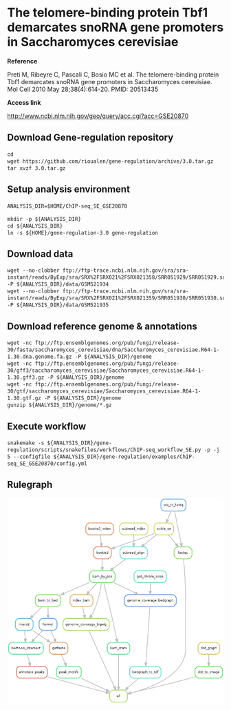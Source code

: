 
# The telomere-binding protein Tbf1 demarcates snoRNA gene promoters in Saccharomyces cerevisiae

**Reference**

Preti M, Ribeyre C, Pascali C, Bosio MC et al. 
The telomere-binding protein Tbf1 demarcates snoRNA gene promoters in Saccharomyces cerevisiae. 
Mol Cell 2010 May 28;38(4):614-20. PMID: 20513435

**Access link**

http://www.ncbi.nlm.nih.gov/geo/query/acc.cgi?acc=GSE20870

## Download Gene-regulation repository

```
cd
wget https://github.com/rioualen/gene-regulation/archive/3.0.tar.gz
tar xvzf 3.0.tar.gz
```

## Setup analysis environment
```
ANALYSIS_DIR=$HOME/ChIP-seq_SE_GSE20870
```

<!--mkdir -p ${ANALYSIS_DIR}/data -->
<!--mkdir -p ${ANALYSIS_DIR}/genome-->
```
mkdir -p ${ANALYSIS_DIR}
cd ${ANALYSIS_DIR}
ln -s ${HOME}/gene-regulation-3.0 gene-regulation
```


<!--git clone https://github.com/rioualen/gene-regulation.git
ln -s ~/Desktop/workspace/gene-regulation gene-regulation
-->

## Download data

<!--mkdir -p ${ANALYSIS_DIR}/data/GSM521934 ${ANALYSIS_DIR}/data/GSM521935-->
```
wget --no-clobber ftp://ftp-trace.ncbi.nlm.nih.gov/sra/sra-instant/reads/ByExp/sra/SRX%2FSRX021%2FSRX021358/SRR051929/SRR051929.sra -P ${ANALYSIS_DIR}/data/GSM521934
wget --no-clobber ftp://ftp-trace.ncbi.nlm.nih.gov/sra/sra-instant/reads/ByExp/sra/SRX%2FSRX021%2FSRX021359/SRR051930/SRR051930.sra -P ${ANALYSIS_DIR}/data/GSM521935
```

## Download reference genome & annotations

```
wget -nc ftp://ftp.ensemblgenomes.org/pub/fungi/release-30/fasta/saccharomyces_cerevisiae/dna/Saccharomyces_cerevisiae.R64-1-1.30.dna.genome.fa.gz -P ${ANALYSIS_DIR}/genome
wget -nc ftp://ftp.ensemblgenomes.org/pub/fungi/release-30/gff3/saccharomyces_cerevisiae/Saccharomyces_cerevisiae.R64-1-1.30.gff3.gz -P ${ANALYSIS_DIR}/genome
wget -nc ftp://ftp.ensemblgenomes.org/pub/fungi/release-30/gtf/saccharomyces_cerevisiae/Saccharomyces_cerevisiae.R64-1-1.30.gtf.gz -P ${ANALYSIS_DIR}/genome
gunzip ${ANALYSIS_DIR}/genome/*.gz
```

## Execute workflow

```
snakemake -s ${ANALYSIS_DIR}/gene-regulation/scripts/snakefiles/workflows/ChIP-seq_workflow_SE.py -p -j 5 --configfile ${ANALYSIS_DIR}/gene-regulation/examples/ChIP-seq_SE_GSE20870/config.yml
```
## Rulegraph

![](rulegraph.png)

